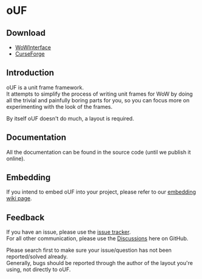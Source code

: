 # oUF

## Download

- [WoWInterface](https://www.wowinterface.com/downloads/info9994-oUF.html)
- [CurseForge](https://www.curseforge.com/wow/addons/ouf)

## Introduction

oUF is a unit frame framework.  
It attempts to simplify the process of writing unit frames for WoW by doing all the trivial and painfully boring parts for you, so you can focus more on experimenting with the look of the frames.

By itself oUF doesn't do much, a layout is required.

## Documentation

All the documentation can be found in the source code (until we publish it online).  


## Embedding

If you intend to embed oUF into your project, please refer to our [embedding wiki page](https://github.com/oUF-wow/oUF/wiki/Embedding).

## Feedback

If you have an issue, please use the [issue tracker](https://github.com/oUF-wow/oUF/issues).  
For all other communication, please use the [Discussions](https://github.com/oUF-wow/oUF/discussions) here on GitHub.

Please search first to make sure your issue/question has not been reported/solved already.  
Generally, bugs should be reported through the author of the layout you're using, not directly to oUF.
